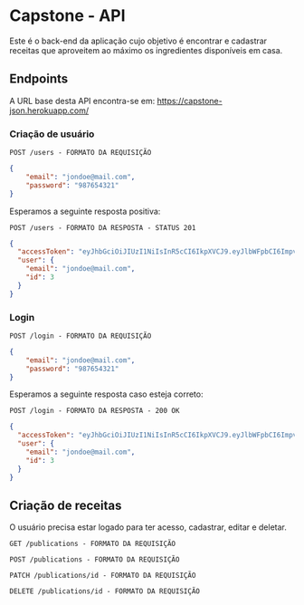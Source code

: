 # Capstone - API
Este é o back-end da aplicação cujo objetivo é encontrar e cadastrar receitas que aproveitem ao máximo os ingredientes disponíveis em casa. 

## Endpoints 

A URL base desta API encontra-se em: https://capstone-json.herokuapp.com/

### Criação de usuário

`POST /users - FORMATO DA REQUISIÇÃO`

```JSON
{
	"email": "jondoe@mail.com",
	"password": "987654321"
}
```
Esperamos a seguinte resposta positiva:

`POST /users - FORMATO DA RESPOSTA - STATUS 201`

```JSON
{
  "accessToken": "eyJhbGciOiJIUzI1NiIsInR5cCI6IkpXVCJ9.eyJlbWFpbCI6ImpvbmRvZUBtYWlsLmNvbSIsImlhdCI6MTY0MzA1NDc0OSwiZXhwIjoxNjQzMDU4MzQ5LCJzdWIiOiIzIn0.00NSDg5P0D7ZhDxVFL4gLn5dXcvCJlUhNFXhNXXESws",
  "user": {
    "email": "jondoe@mail.com",
    "id": 3
  }
}
```
### Login

`POST /login - FORMATO DA REQUISIÇÃO`

```JSON
{
	"email": "jondoe@mail.com",
	"password": "987654321"
}
```
Esperamos a seguinte resposta caso esteja correto:

`POST /login - FORMATO DA RESPOSTA - 200 OK`

```JSON
{
  "accessToken": "eyJhbGciOiJIUzI1NiIsInR5cCI6IkpXVCJ9.eyJlbWFpbCI6ImpvbmRvZUBtYWlsLmNvbSIsImlhdCI6MTY0MzA1NDk2OCwiZXhwIjoxNjQzMDU4NTY4LCJzdWIiOiIzIn0.neNCWA9WR9CZO6E2Y0IzEUQaECfFqaYz03MQHCXKOy8",
  "user": {
    "email": "jondoe@mail.com",
    "id": 3
  }
}
```
## Criação de receitas

O usuário precisa estar logado para ter acesso, cadastrar, editar e deletar.

`GET /publications - FORMATO DA REQUISIÇÃO`

`POST /publications - FORMATO DA REQUISIÇÃO`

`PATCH /publications/id - FORMATO DA REQUISIÇÃO`

`DELETE /publications/id - FORMATO DA REQUISIÇÃO`
